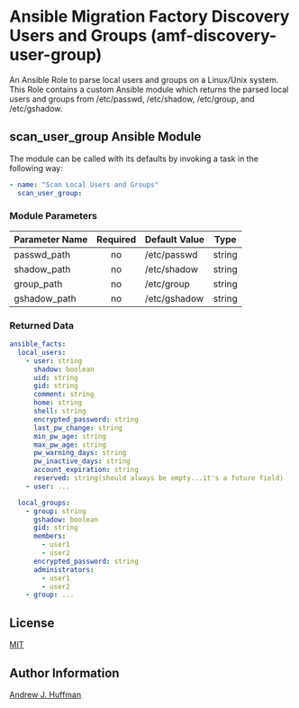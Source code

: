 # Ansible Migration Factory Discovery Users and Groups (amf-discovery-user-group)

An Ansible Role to parse local users and groups on a Linux/Unix system.  This Role contains a custom Ansible module which returns the parsed local users and groups from /etc/passwd, /etc/shadow, /etc/group, and /etc/gshadow.

## scan_user_group Ansible Module
The module can be called with its defaults by invoking a task in the following way:
```yaml
- name: "Scan Local Users and Groups"
  scan_user_group:
```

### Module Parameters
| Parameter Name | Required | Default Value | Type |
| --- | :---: | --- | :---: |
| passwd_path | no | /etc/passwd | string |
| shadow_path | no | /etc/shadow | string |
| group_path | no | /etc/group | string |
| gshadow_path | no | /etc/gshadow | string |

### Returned Data
```yaml
ansible_facts:
  local_users:
    - user: string
      shadow: boolean
      uid: string
      gid: string
      comment: string
      home: string
      shell: string
      encrypted_password: string
      last_pw_change: string
      min_pw_age: string
      max_pw_age: string
      pw_warning_days: string
      pw_inactive_days: string
      account_expiration: string
      reserved: string(should always be empty...it's a future field)
    - user: ...

  local_groups:
    - group: string
      gshadow: boolean
      gid: string
      members:
        - user1
        - user2
      encrypted_password: string
      administrators:
        - user1
        - user2
    - group: ...
```

## License
[MIT](LICENSE)

## Author Information
[Andrew J. Huffman](mailto:ahuffman@redhat.com)
